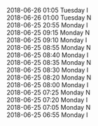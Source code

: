 2018-06-26 01:05 Tuesday  I  
2018-06-26 01:00 Tuesday  N  
2018-06-25 20:55 Monday  I  
2018-06-25 09:15 Monday  N  
2018-06-25 09:10 Monday  I  
2018-06-25 08:55 Monday  N  
2018-06-25 08:40 Monday  I  
2018-06-25 08:35 Monday  N  
2018-06-25 08:30 Monday  I  
2018-06-25 08:20 Monday  N  
2018-06-25 08:00 Monday  I  
2018-06-25 07:25 Monday  N  
2018-06-25 07:20 Monday  I  
2018-06-25 07:05 Monday  N  
2018-06-25 06:55 Monday  I  
